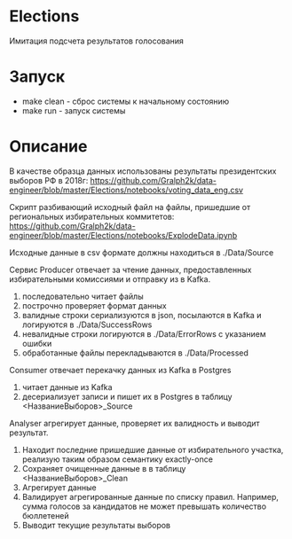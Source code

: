 # Elections
Имитация подсчета результатов голосования
 
# Запуск

* make clean - сброс системы к начальному состоянию
* make run - запуск системы


# Описание 
В качестве образца данных использованы результаты президентских выборов РФ в 2018г: 
https://github.com/Gralph2k/data-engineer/blob/master/Elections/notebooks/voting_data_eng.csv

Скрипт разбивающий исходный файл на файлы, пришедшие от региональных избирательных коммитетов: https://github.com/Gralph2k/data-engineer/blob/master/Elections/notebooks/ExplodeData.ipynb

Исходные данные в csv формате должны находиться в ./Data/Source

Сервис Producer отвечает за чтение данных, предоставленных избирательными комиссиями и отправку из в Kafka. 
1. последовательно читает файлы
2. построчно проверяет формат данных
3. валидные строки сериализуются в json, посылаются в Kafka и логируются в ./Data/SuccessRows
4. невалидные строки логируются в ./Data/ErrorRows с указанием ошибки
5. обработанные файлы перекладываются в ./Data/Processed

Consumer отвечает перекачку данных из Kafka в Postgres
1. читает данные из Kafka
2. десериализует записи и пишет их в Postgres в таблицу <НазваниеВыборов>_Source

Analyser агрегирует данные, проверяет их валидность и выводит результат.
1. Находит последние пришедшие данные от избирательного участка, реализую таким образом семантику exactly-once
2. Сохраняет очищенные данные в в таблицу <НазваниеВыборов>_Clean
3. Агрегирует данные
4. Валидирует агрегированные данные по списку правил. Например, сумма голосов за кандидатов не может превышать количество бюллетеней
5. Выводит текущие результаты выборов
